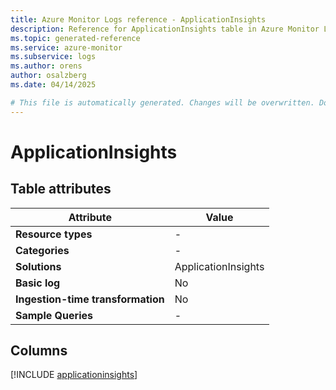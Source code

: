 ```yaml
---
title: Azure Monitor Logs reference - ApplicationInsights
description: Reference for ApplicationInsights table in Azure Monitor Logs.
ms.topic: generated-reference
ms.service: azure-monitor
ms.subservice: logs
ms.author: orens
author: osalzberg
ms.date: 04/14/2025

# This file is automatically generated. Changes will be overwritten. Do not change this file directly.
---
```


# ApplicationInsights




## Table attributes

|Attribute|Value|
|---|---|
|**Resource types**|-|
|**Categories**|-|
|**Solutions**| ApplicationInsights|
|**Basic log**|No|
|**Ingestion-time transformation**|No|
|**Sample Queries**|-|



## Columns
  
[!INCLUDE [applicationinsights](~/reusable-content/ce-skilling/azure/includes/azure-monitor/reference/tables/applicationinsights-include.md)]
